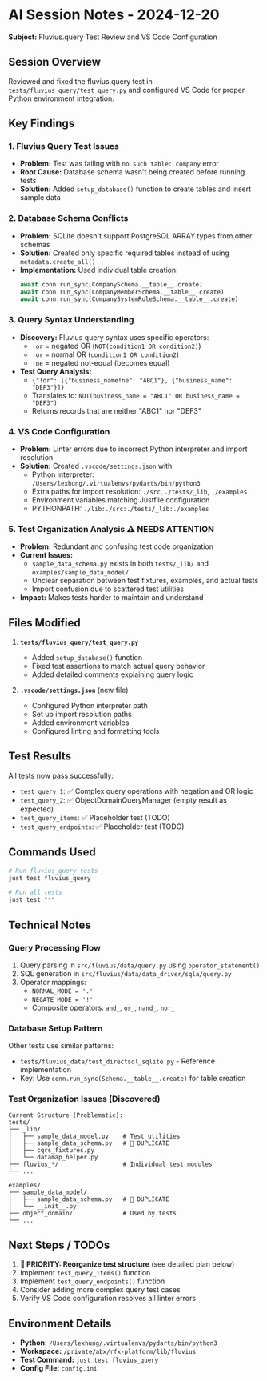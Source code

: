 # AI Session Notes - 2024-12-20

**Subject:** Fluvius.query Test Review and VS Code Configuration

## Session Overview

Reviewed and fixed the fluvius.query test in `tests/fluvius_query/test_query.py` and configured VS Code for proper Python environment integration.

## Key Findings

### 1. Fluvius Query Test Issues
- **Problem:** Test was failing with `no such table: company` error
- **Root Cause:** Database schema wasn't being created before running tests
- **Solution:** Added `setup_database()` function to create tables and insert sample data

### 2. Database Schema Conflicts
- **Problem:** SQLite doesn't support PostgreSQL ARRAY types from other schemas
- **Solution:** Created only specific required tables instead of using `metadata.create_all()`
- **Implementation:** Used individual table creation:
  ```python
  await conn.run_sync(CompanySchema.__table__.create)
  await conn.run_sync(CompanyMemberSchema.__table__.create)
  await conn.run_sync(CompanySystemRoleSchema.__table__.create)
  ```

### 3. Query Syntax Understanding
- **Discovery:** Fluvius query syntax uses specific operators:
  - `!or` = negated OR (`NOT(condition1 OR condition2)`)
  - `.or` = normal OR (`condition1 OR condition2`)
  - `!ne` = negated not-equal (becomes equal)
- **Test Query Analysis:**
  - `{"!or": [{"business_name!ne": "ABC1"}, {"business_name": "DEF3"}]}` 
  - Translates to: `NOT(business_name = "ABC1" OR business_name = "DEF3")`
  - Returns records that are neither "ABC1" nor "DEF3"

### 4. VS Code Configuration
- **Problem:** Linter errors due to incorrect Python interpreter and import resolution
- **Solution:** Created `.vscode/settings.json` with:
  - Python interpreter: `/Users/lexhung/.virtualenvs/pydarts/bin/python3`
  - Extra paths for import resolution: `./src`, `./tests/_lib`, `./examples`
  - Environment variables matching Justfile configuration
  - PYTHONPATH: `./lib:./src:./tests/_lib:./examples`

### 5. Test Organization Analysis ⚠️ NEEDS ATTENTION
- **Problem:** Redundant and confusing test code organization
- **Current Issues:**
  - `sample_data_schema.py` exists in both `tests/_lib/` and `examples/sample_data_model/`
  - Unclear separation between test fixtures, examples, and actual tests
  - Import confusion due to scattered test utilities
- **Impact:** Makes tests harder to maintain and understand

## Files Modified

1. **`tests/fluvius_query/test_query.py`**
   - Added `setup_database()` function
   - Fixed test assertions to match actual query behavior
   - Added detailed comments explaining query logic

2. **`.vscode/settings.json`** (new file)
   - Configured Python interpreter path
   - Set up import resolution paths
   - Added environment variables
   - Configured linting and formatting tools

## Test Results

All tests now pass successfully:
- `test_query_1`: ✅ Complex query operations with negation and OR logic
- `test_query_2`: ✅ ObjectDomainQueryManager (empty result as expected)
- `test_query_items`: ✅ Placeholder test (TODO)
- `test_query_endpoints`: ✅ Placeholder test (TODO)

## Commands Used

```bash
# Run fluvius_query tests
just test fluvius_query

# Run all tests
just test "*"
```

## Technical Notes

### Query Processing Flow
1. Query parsing in `src/fluvius/data/query.py` using `operator_statement()`
2. SQL generation in `src/fluvius/data/data_driver/sqla/query.py`
3. Operator mappings:
   - `NORMAL_MODE = '.'`
   - `NEGATE_MODE = '!'`
   - Composite operators: `and_`, `or_`, `nand_`, `nor_`

### Database Setup Pattern
Other tests use similar patterns:
- `tests/fluvius_data/test_directsql_sqlite.py` - Reference implementation
- Key: Use `conn.run_sync(Schema.__table__.create)` for table creation

### Test Organization Issues (Discovered)
```
Current Structure (Problematic):
tests/
├── _lib/
│   ├── sample_data_model.py    # Test utilities
│   ├── sample_data_schema.py   # 🔄 DUPLICATE
│   ├── cqrs_fixtures.py
│   └── datamap_helper.py
├── fluvius_*/                  # Individual test modules
└── ...

examples/
├── sample_data_model/
│   ├── sample_data_schema.py   # 🔄 DUPLICATE
│   └── __init__.py
├── object_domain/              # Used by tests
└── ...
```

## Next Steps / TODOs

1. **🚨 PRIORITY: Reorganize test structure** (see detailed plan below)
2. Implement `test_query_items()` function
3. Implement `test_query_endpoints()` function  
4. Consider adding more complex query test cases
5. Verify VS Code configuration resolves all linter errors

## Environment Details

- **Python:** `/Users/lexhung/.virtualenvs/pydarts/bin/python3`
- **Workspace:** `/private/abx/rfx-platform/lib/fluvius`
- **Test Command:** `just test fluvius_query`
- **Config File:** `config.ini` 